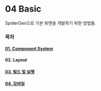 # 04  Basic

SpiderGen으로 기본 화면을 개발하기 위한 방법들.

### 목차

#### [01. Component System](01-component-system.md)

#### 02. Layout <a href="#https-app.gitbook.com-o-lbzxdvjlvs84tyzbgov-s-a1djbpbzxmgaimyjz5v8-04-basic-1-02-layout" id="https-app.gitbook.com-o-lbzxdvjlvs84tyzbgov-s-a1djbpbzxmgaimyjz5v8-04-basic-1-02-layout"></a>

#### [03. 빌드 및 실행](03-container.md)

#### [04. 모바일](04.md)

